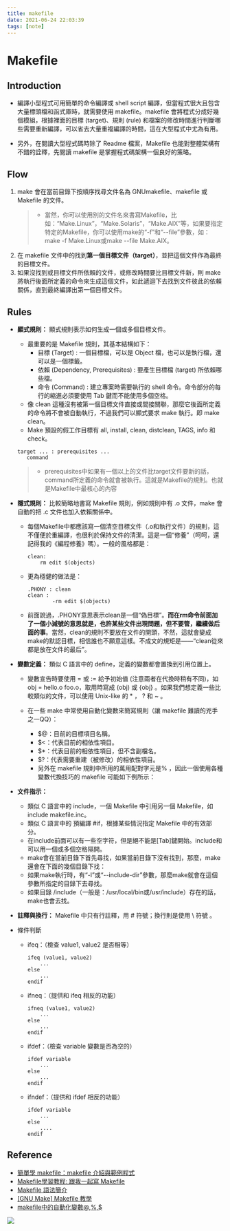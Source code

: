 ```yaml
---
title: makefile
date: 2021-06-24 22:03:39
tags: [note]
---
```


# Makefile

## Introduction
- 編譯小型程式可用簡單的命令編譯或 shell script 編譯，但當程式很大且包含大量標頭檔和函式庫時，就需要使用 makefile。makefile 會將程式分成好幾個模組，根據裡面的目標 (target)、規則 (rule) 和檔案的修改時間進行判斷哪些需要重新編譯，可以省去大量重複編譯的時間，這在大型程式中尤為有用。

- 另外，在閱讀大型程式碼時除了 Readme 檔案，Makefile 也能對整體架構有不錯的詮釋，先閱讀 makefile 是掌握程式碼架構一個良好的策略。
<!--more-->

## Flow
1.  make 會在當前目錄下按順序找尋文件名為 GNUmakefile、makefile 或 Makefile 的文件。
    > - 當然，你可以使用別的文件名來書寫Makefile，比如：“Make.Linux”，“Make.Solaris”，“Make.AIX”等，如果要指定特定的Makefile，你可以使用make的“-f”和“--file”參數，如：make -f Make.Linux或make --file Make.AIX。
2.  在 makefile 文件中的找到**第一個目標文件（target）**，並把這個文件作為最終的目標文件。
3.  如果沒找到或目標文件所依賴的文件，或修改時間要比目標文件新，則 make 將執行後面所定義的命令來生成這個文件，如此遞迴下去找到文件彼此的依賴關係，直到最終編譯出第一個目標文件。

## Rules
- **顯式規則：** 顯式規則表示如何生成一個或多個目標文件。
    - 最重要的是 Makefile 規則，其基本結構如下：
        - 目標 (Target) : 一個目標檔，可以是 Object 檔，也可以是執行檔，還可以是一個標籤。
        - 依賴 (Dependency, Prerequisites) : 要產生目標檔 (target) 所依賴哪些檔。
        - 命令 (Command) : 建立專案時需要執行的 shell 命令。命令部分的每行的縮進必須要使用 Tab 鍵而不能使用多個空格。
    - 像 clean 這種沒有被第一個目標文件直接或間接關聯，那麼它後面所定義的命令將不會被自動執行，不過我們可以顯式要求 make 執行。即 make clean。
    - Make 預設的假工作目標有 all, install, clean, distclean, TAGS, info 和 check。
    ```
    target ... : prerequisites ...
       command
   ```
   > - prerequisites中如果有一個以上的文件比target文件要新的話，command所定義的命令就會被執行。這就是Makefile的規則。也就是Makefile中最核心的內容
- **隱式規則：** 比較簡略地書寫 Makefile 規則，例如規則中有 .o 文件，make 會自動的把 .c 文件也加入依賴關係中。
    - 每個Makefile中都應該寫一個清空目標文件（.o和執行文件）的規則，這不僅便於重編譯，也很利於保持文件的清潔。這是一個“修養”（呵呵，還記得我的《編程修養》嗎）。一般的風格都是：
        ```
        clean:
            rm edit $(objects)
        ```
    - 更為穩健的做法是：
        ```
        .PHONY : clean
        clean :
                -rm edit $(objects)
        ```
    - 前面說過，.PHONY意思表示clean是一個“偽目標”。**而在rm命令前面加了一個小減號的意思就是，也許某些文件出現問題，但不要管，繼續做后面的事**。當然，clean的規則不要放在文件的開頭，不然，這就會變成make的默認目標，相信誰也不願意這樣。不成文的規矩是——“clean從來都是放在文件的最后”。

- **變數定義：** 類似 C 語言中的 define，定義的變數都會置換到引用位置上。
    - 變數宣告時要使用 = 或 := 給予初始值 (注意兩者在代換時稍有不同)，如 obj = hello.o foo.o，取用時寫成 (obj) 或 {obj} 。如果我們想定義一些比較類似的文件，可以使用 Unix-like 的 * ， ? 和 ~ 。
    - 在一些 make 中常使用自動化變數來簡寫規則（讓 makefile 難讀的兇手之一QQ）：
        * $@：目前的目標項目名稱。
        * $<：代表目前的相依性項目。
        * $*：代表目前的相依性項目，但不含副檔名。
        * $?：代表需要重建（被修改）的相依性項目。

        - 另外在 makefile 規則中所用的萬用配對字元是% ，因此一個使用各種變數代換技巧的 makefile 可能如下例所示：
        
- **文件指示：** 
    - 類似 C 語言中的 include，一個 Makefile 中引用另一個 Makefile，如 include makefile.inc。
    - 類似 C 語言中的 預編譯 #if，根據某些情況指定 Makefile 中的有效部分。
    - 在include前面可以有一些空字符，但是絕不能是[Tab]鍵開始。include和 可以用一個或多個空格隔開。
    - make會在當前目錄下首先尋找，如果當前目錄下沒有找到，那麼，make還會在下面的幾個目錄下找：
    - 如果make執行時，有“-I”或“--include-dir”參數，那麼make就會在這個參數所指定的目錄下去尋找。
    - 如果目錄 /include（一般是：/usr/local/bin或/usr/include）存在的話，make也會去找。
- **註釋與換行：** Makefile 中只有行註釋，用 # 符號；換行則是使用 \ 符號 。
- 條件判斷
    - ifeq：（檢查 value1, value2 是否相等）
        ```
        ifeq (value1, value2)
            ...
        else
            ...
        endif
        ```
    * ifneq：（提供和 ifeq 相反的功能）
        ```
        ifneq (value1, value2)
            ...
        else
            ...
        endif
        ```
    * ifdef：（檢查 variable 變數是否為空的）
        ```
        ifdef variable
            ...
        else
            ...
        endif
        ```

    - ifndef：（提供和 ifdef 相反的功能）
        ```
        ifdef variable
            ...
        else
            ....
        endif
        ```


## Reference
- [簡單學 makefile：makefile 介紹與範例程式](https://mropengate.blogspot.com/2018/01/makefile.html)
- [Makefile學習教程: 跟我一起寫 Makefile](https://blog.xuite.net/tzeng015/twblog/113272267-Makefile%E5%AD%B8%E7%BF%92%E6%95%99%E7%A8%8B%3A+%E8%B7%9F%E6%88%91%E4%B8%80%E8%B5%B7%E5%AF%AB+Makefile)
- [Makefile 語法簡介](https://sites.google.com/site/mymakefile/makefile-yu-fa-jian-jie)
- [[GNU Make] Makefile 教學](https://opensourcedoc.com/gnu-make/)
- [makefile中的自動化變數$@,$%,$](https://www.itread01.com/p/202718.html)

![](https://i.imgur.com/i037CZ3.png)
